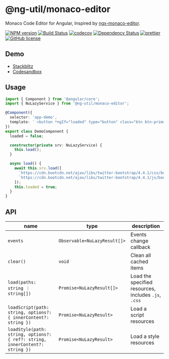 # @ng-util/monaco-editor

Monaco Code Editor for Angular, Inspired by [ngx-monaco-editor](https://github.com/atularen/ngx-monaco-editor).

[![NPM version](https://img.shields.io/npm/v/@ng-util/monaco-editor.svg?style=flat-square)](https://www.npmjs.com/package/@ng-util/monaco-editor)
[![Build Status](https://github.com/ng-util/ng-util/workflows/Build/badge.svg?branch=master)](https://github.com/ng-util/ng-util/actions)
[![codecov](https://codecov.io/gh/ng-util/ng-util/branch/master/graph/badge.svg)](https://codecov.io/gh/ng-util/ng-util)
[![Dependency Status](https://david-dm.org/ng-util/ng-util/status.svg?style=flat-square)](https://david-dm.org/ng-util/ng-util)
[![prettier](https://img.shields.io/badge/code_style-prettier-ff69b4.svg?style=flat-square)](https://prettier.io/)
[![GitHub license](https://img.shields.io/github/license/mashape/apistatus.svg?style=flat-square)](https://github.com/ng-util/ng-util/blob/master/LICENSE)

## Demo

- [Stackblitz](https://stackblitz.com/edit/ng-util-monaco-editor?file=src/app/app.component.ts)
- [Codesandbox](https://codesandbox.io/s/ng-util-monaco-editor-mt7k2?file=/src/app/app.component.ts)

## Usage

```ts
import { Component } from '@angular/core';
import { NuLazyService } from '@ng-util/monaco-editor';

@Component({
  selector: 'app-demo',
  template: ` <button *ngIf="loaded" type="button" class="btn btn-primary">Primary</button>`,
})
export class DemoComponent {
  loaded = false;

  constructor(private srv: NuLazyService) {
    this.load();
  }

  async load() {
    await this.srv.load([
      `https://cdn.bootcdn.net/ajax/libs/twitter-bootstrap/4.4.1/css/bootstrap.min.css`,
      `https://cdn.bootcdn.net/ajax/libs/twitter-bootstrap/4.4.1/js/bootstrap.bundle.min.js`,
    ]);
    this.loaded = true;
  }
}
```

## API

| name | type | description |
| ---- | -- | ----------- |
| `events` | `Observable<NuLazyResult[]>` | Events change callback |
| `clear()` | `void` | Clean all cached items |
| `load(paths: string ｜ string[])` | `Promise<NuLazyResult[]>` | Load the specified resources, includes `.js`, `.css` |
| `loadScript(path: string, options?: { innerContent?: string })` | `Promise<NuLazyResult>` | Load a script resources |
| `loadStyle(path: string, options?: { ref?: string, innerContent?: string })` | `Promise<NuLazyResult>` | Load a style resources |
